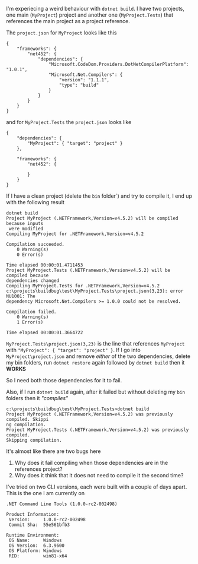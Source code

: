 I'm experiecing a weird behaviour with `dotnet build`. I have two projects, one main (`MyProject`) project and another one (`MyProject.Tests`) that references the main project as a project reference.

The `project.json` for `MyProject` looks like this

```
{
    "frameworks": {
        "net452": {
            "dependencies": {
                "Microsoft.CodeDom.Providers.DotNetCompilerPlatform": "1.0.1",
                "Microsoft.Net.Compilers": {
                    "version": "1.1.1",
                    "type": "build"
                }
            }
        }
    }
}
```

and for `MyProject.Tests` the `project.json` looks like

```
{
    "dependencies": {
        "MyProject": { "target": "project" }
    },

    "frameworks": {
        "net452": {

        }
    }
}
```

If I have a clean project (delete the `bin` folder`) and try to compile it, I end up with the following result

```
dotnet build
Project MyProject (.NETFramework,Version=v4.5.2) will be compiled because inputs
 were modified
Compiling MyProject for .NETFramework,Version=v4.5.2

Compilation succeeded.
    0 Warning(s)
    0 Error(s)

Time elapsed 00:00:01.4711453
Project MyProject.Tests (.NETFramework,Version=v4.5.2) will be compiled because
dependencies changed
Compiling MyProject.Tests for .NETFramework,Version=v4.5.2
c:\projects\buildbug\test\MyProject.Tests\project.json(3,23): error NU1001: The
dependency Microsoft.Net.Compilers >= 1.0.0 could not be resolved.

Compilation failed.
    0 Warning(s)
    1 Error(s)

Time elapsed 00:00:01.3664722
```
 
`MyProject.Tests\project.json(3,23)` is the line that references `MyProject` with `"MyProject": { "target": "project" }`. If I go into `MyProject\project.json` and remove _either_ of the two
dependencies, delete my bin folders, run `dotnet restore` again followed by `dotnet build` then it **WORKS**

So I need both those dependencies for it to fail. 

Also, if I run `dotnet build` again, after it failed but without deleting my `bin` folders then it _"compiles"_

```
c:\projects\buildbug\test\MyProject.Tests>dotnet build
Project MyProject (.NETFramework,Version=v4.5.2) was previously compiled. Skippi
ng compilation.
Project MyProject.Tests (.NETFramework,Version=v4.5.2) was previously compiled.
Skipping compilation.
```

It's almost like there are two bugs here

1. Why does it fail compiling when those dependencies are in the references project?
2. Why does it think that it does not need to compile it the second time?

I've tried on two CLI versions, each were built with a couple of days apart. This is the one I am currently on

```
.NET Command Line Tools (1.0.0-rc2-002498)

Product Information:
 Version:     1.0.0-rc2-002498
 Commit Sha:  55e561bfb3

Runtime Environment:
 OS Name:     Windows
 OS Version:  6.3.9600
 OS Platform: Windows
 RID:         win81-x64
```

